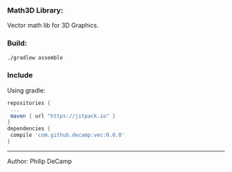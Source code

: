 ### Math3D Library:
Vector math lib for 3D Graphics.

### Build:
```bash
./gradlew assemble  
```

### Include

Using gradle:  

```groovy
repositories {  
 ...  
 maven { url "https://jitpack.io" }  
}  
dependencies {  
 compile 'com.github.decamp:vec:0.0.0'  
}
```

---  
Author: Philip DeCamp
